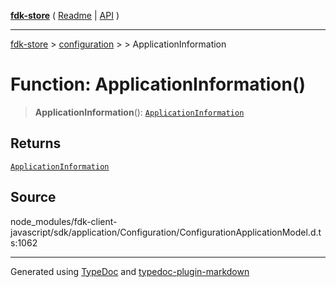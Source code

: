 [**fdk-store**](../../../README.md) ( [Readme](../../../README.md) \| [API](../../../API.md) )

---

[fdk-store](../../../API.md) > [configuration](../../README.md) > [<internal>](../README.md) > ApplicationInformation

# Function: ApplicationInformation()

> **ApplicationInformation**(): [`ApplicationInformation`](../type-aliases/type-alias.ApplicationInformation.md)

## Returns

[`ApplicationInformation`](../type-aliases/type-alias.ApplicationInformation.md)

## Source

node_modules/fdk-client-javascript/sdk/application/Configuration/ConfigurationApplicationModel.d.ts:1062

---

Generated using [TypeDoc](https://typedoc.org/) and [typedoc-plugin-markdown](https://www.npmjs.com/package/typedoc-plugin-markdown)

